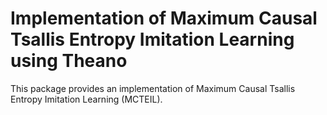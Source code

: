 # Implementation of Maximum Causal Tsallis Entropy Imitation Learning using Theano
This package provides an implementation of Maximum Causal Tsallis Entropy Imitation Learning (MCTEIL).
